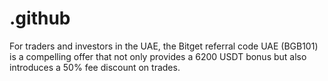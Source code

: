 # .github
For traders and investors in the UAE, the Bitget referral code UAE (BGB101) is a compelling offer that not only provides a 6200 USDT bonus but also introduces a 50% fee discount on trades.
